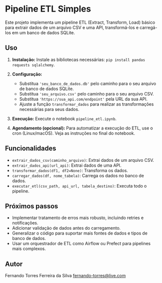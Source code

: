 # Pipeline ETL Simples

Este projeto implementa um pipeline ETL (Extract, Transform, Load) básico para extrair dados de um arquivo CSV e uma API, transformá-los e carregá-los em um banco de dados SQLite.

## Uso

1. **Instalação:** Instale as bibliotecas necessárias: `pip install pandas requests sqlalchemy`.

2. **Configuração:**
    * Substitua `'seu_banco_de_dados.db'` pelo caminho para o seu arquivo de banco de dados SQLite.
    * Substitua `'seu_arquivo.csv'` pelo caminho para o seu arquivo CSV.
    * Substitua `'https://sua_api.com/endpoint'` pela URL da sua API.
    * Ajuste a função `transformar_dados` para realizar as transformações necessárias para seus dados.

3. **Execução:** Execute o notebook `pipeline_etl.ipynb`.

4. **Agendamento (opcional):**  Para automatizar a execução do ETL, use o cron (Linux/macOS). Veja as instruções no final do notebook.


## Funcionalidades

* `extrair_dados_csv(caminho_arquivo)`: Extrai dados de um arquivo CSV.
* `extrair_dados_api(url_api)`: Extrai dados de uma API.
* `transformar_dados(df1, df2=None)`: Transforma os dados.
* `carregar_dados(df, nome_tabela)`: Carrega os dados no banco de dados.
* `executar_etl(csv_path, api_url, tabela_destino)`: Executa todo o pipeline.


## Próximos passos

* Implementar tratamento de erros mais robusto, incluindo retries e notificações.
* Adicionar validação de dados antes do carregamento.
* Generalizar o código para suportar mais fontes de dados e tipos de banco de dados.
* Usar um orquestrador de ETL como Airflow ou Prefect para pipelines mais complexos.

## Autor

Fernando Torres Ferreira da Silva
fernando-torres@live.com
